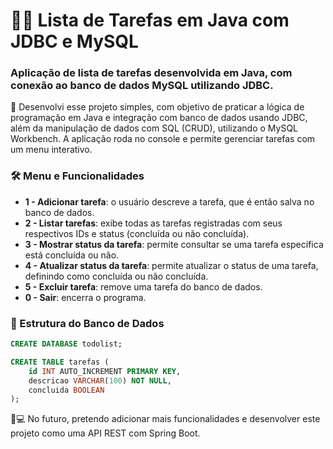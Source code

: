 # 👩‍💻 Lista de Tarefas em Java com JDBC e MySQL


### Aplicação de lista de tarefas desenvolvida em Java, com conexão ao banco de dados MySQL utilizando JDBC.

🎯 Desenvolvi esse projeto simples, com objetivo de praticar a lógica de programação em Java e integração com banco de dados usando JDBC, além da manipulação de dados com SQL (CRUD), utilizando o MySQL Workbench. A aplicação roda no console e permite gerenciar tarefas com um menu interativo.

### 🛠️ Menu e Funcionalidades

- **1 - Adicionar tarefa**: o usuário descreve a tarefa, que é então salva no banco de dados.
- **2 - Listar tarefas**: exibe todas as tarefas registradas com seus respectivos IDs e status (concluída ou não concluída).
- **3 - Mostrar status da tarefa**: permite consultar se uma tarefa específica está concluída ou não.
- **4 - Atualizar status da tarefa**: permite atualizar o status de uma tarefa, definindo como concluída ou não concluída.
- **5 - Excluir tarefa**: remove uma tarefa do banco de dados.
- **0 - Sair**: encerra o programa.

### 💾 Estrutura do Banco de Dados

```sql
CREATE DATABASE todolist;

CREATE TABLE tarefas (
    id INT AUTO_INCREMENT PRIMARY KEY,
    descricao VARCHAR(100) NOT NULL,
    concluida BOOLEAN
);
```

🎯💻 No futuro, pretendo adicionar mais funcionalidades e desenvolver este projeto como uma API REST com Spring Boot.
